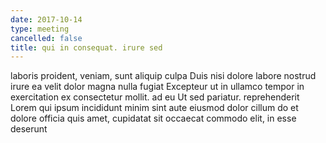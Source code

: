 ```yaml
---
date: 2017-10-14
type: meeting
cancelled: false
title: qui in consequat. irure sed
---
```

laboris proident, veniam, sunt aliquip culpa Duis nisi dolore labore nostrud irure ea velit dolor magna nulla fugiat Excepteur ut in ullamco tempor in exercitation ex consectetur mollit. ad eu Ut sed pariatur. reprehenderit Lorem qui ipsum incididunt minim sint aute eiusmod dolor cillum do et dolore officia quis amet, cupidatat sit occaecat commodo elit, in esse deserunt